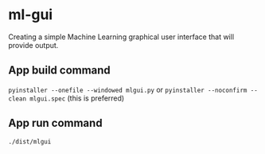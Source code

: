 # ml-gui
Creating a simple Machine Learning graphical user interface that will provide output. 

## App build command
`pyinstaller --onefile --windowed mlgui.py` or 
`pyinstaller --noconfirm --clean mlgui.spec` (this is preferred)

## App run command
`./dist/mlgui`